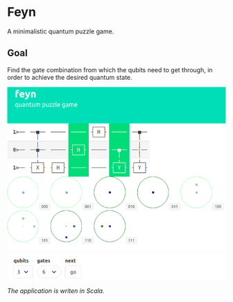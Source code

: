 # Feyn

A minimalistic quantum puzzle game.

## Goal

Find the gate combination from which the qubits need to get through, in order to achieve the desired quantum state.

![screenshot](screenshot.png?raw=true)

_The application is writen in Scala._
